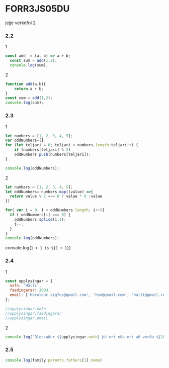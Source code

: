 # FORR3JS05DU
jejje verkefni 2

### 2.2
1
```javascript
const add  = (a, b) => a + b;
  const sum = add(1,2);
  console.log(sum);
```
2
```javascript
function add(a,b){
    return a + b;
}
const sum = add(1,2);
console.log(sum);
```

### 2.3
1

```javascript
let numbers = [1, 2, 3, 4, 5];
var oddNumbers=[]
for (let teljari = 0; teljari < numbers.length;teljari++) {
    if (numbers[teljari] % 2)
    oddNumbers.push(numbers[teljari]);
}

console.log(oddNumbers);
```

2
```javascript
let numbers = [1, 2, 3, 4, 5];
let oddNumbers= numbers.map((value) =>{
  return value % 2 === 0 ? value * 0 :value
})

for( var i = 0; i < oddNumbers.length; i++){ 
  if ( oddNumbers[i] === 0) { 
    oddNumbers.splice(i,1); 
    i--; 
  }
}
console.log(oddNumbers);
```
console.log(`1 + 1 is ${1 + 1}`)
### 2.4
1
```javascript
const upplysingar = {
  nafn: 'Halli',
  faedingarar: 2003,
  email: ['haraldur.sigfus@gmail.com', 'hsm@gmail.com', 'halli@gmail.com']
};

//upplysingar.nafn
//upplysingar.faedingarar
//upplysingar.email
```
2
```javascript
console.log(`Blessaður ${upplysingar.nafn} þú ert eða ert að verða ${2021-upplysingar.faedingarar} og ert fæddur árið ${upplysingar.faedingarar}`)
```

### 2.5

```javascript
console.log(family.parents.fathers[1].name)
```
